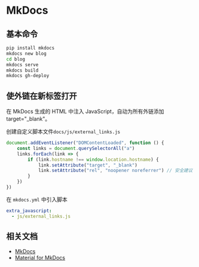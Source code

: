 # MkDocs

## 基本命令

```sh
pip install mkdocs
mkdocs new blog
cd blog
mkdocs serve
mkdocs build
mkdocs gh-deploy
```

## 使外链在新标签打开

在 MkDocs 生成的 HTML 中注入 JavaScript，自动为所有外链添加 target="_blank"。

创建自定义脚本文件`docs/js/external_links.js`

```js
document.addEventListener("DOMContentLoaded", function () {
    const links = document.querySelectorAll("a")
    links.forEach(link => {
        if (link.hostname !== window.location.hostname) {
            link.setAttribute("target", "_blank")
            link.setAttribute("rel", "noopener noreferrer") // 安全建议
        }
    })
})
```

在 `mkdocs.yml` 中引入脚本

```yaml
extra_javascript:
  - js/external_links.js
```

## 相关文档

- [MkDocs](https://www.mkdocs.org)
- [Material for MkDocs](https://squidfunk.github.io/mkdocs-material)

